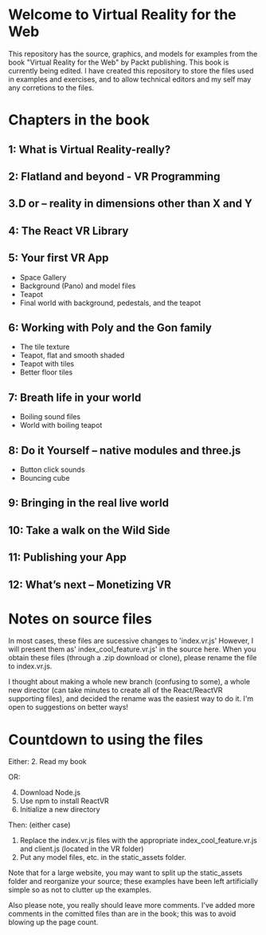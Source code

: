 # Welcome to Virtual Reality for the Web

This repository has the source, graphics, and models for examples from the book "Virtual Reality for the Web" by Packt publishing. This book is currently being edited. I have created this repository to store the files used in examples and exercises, and to allow technical editors and my self may any corretions to the files.

# Chapters in the book

## 1: What is Virtual Reality-really?

## 2: Flatland and beyond - VR Programming

## 3.D or – reality in dimensions other than X and Y

## 4: The React VR Library

## 5: Your first VR App

  - Space Gallery
  - Background (Pano) and model files
  - Teapot
  - Final world with background, pedestals, and the teapot

## 6: Working with Poly and the Gon family

  - The tile texture
  - Teapot, flat and smooth shaded
  - Teapot with tiles
  - Better floor tiles

## 7: Breath life in your world

  - Boiling sound files
  - World with boiling teapot

## 8: Do it Yourself – native modules and three.js

  - Button click sounds
  - Bouncing cube 

## 9: Bringing in the real live world

## 10: Take a walk on the Wild Side

## 11: Publishing your App

## 12: What’s next – Monetizing VR

# Notes on source files

In most cases, these files are sucessive changes to 'index.vr.js' However, I will present them as' index_cool_feature.vr.js' in the source here. When you obtain these files (through a .zip download or clone), please rename the file to index.vr.js.

I thought about making a whole new branch (confusing to some), a whole new director (can take minutes to create all of the React/ReactVR supporting files), and decided the rename was the easiest way to do it. I'm open to suggestions on better ways!

# Countdown to using the files

Either:
 2. Read my book

OR:

 4. Download Node.js
 3. Use npm to install ReactVR
 2. Initialize a new directory
 
Then: (either case)

 1. Replace the index.vr.js files with the appropriate index_cool_feature.vr.js and client.js (located in the VR folder)
 0. Put any model files, etc. in the static_assets folder.
 
 Note that for a large website, you may want to split up the static_assets folder and reorganize your source; these examples have been left artificially simple so as not to clutter up the examples.
 
 Also please note, you really should leave more comments. I've added more comments in the comitted files than are in the book; this was to avoid blowing up the page count.



